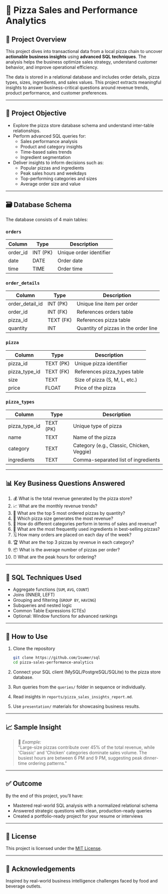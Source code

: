 # 🍕 Pizza Sales and Performance Analytics

## 📌 Project Overview

This project dives into transactional data from a local pizza chain to uncover **actionable business insights** using **advanced SQL techniques**. The analysis helps the business optimize sales strategy, understand customer behavior, and improve operational efficiency.

The data is stored in a relational database and includes order details, pizza types, sizes, ingredients, and sales values. This project extracts meaningful insights to answer business-critical questions around revenue trends, product performance, and customer preferences.

---

## 🎯 Project Objective

- Explore the pizza store database schema and understand inter-table relationships.
- Perform advanced SQL queries for:
  - Sales performance analysis
  - Product and category insights
  - Time-based sales trends
  - Ingredient segmentation
- Deliver insights to inform decisions such as:
  - Popular pizzas and ingredients
  - Peak sales hours and weekdays
  - Top-performing categories and sizes
  - Average order size and value

---

## 🗃️ Database Schema

The database consists of 4 main tables:

### `orders`
| Column     | Type    | Description                |
|------------|---------|----------------------------|
| order_id   | INT (PK)| Unique order identifier    |
| date       | DATE    | Order date                 |
| time       | TIME    | Order time                 |

### `order_details`
| Column         | Type    | Description                              |
|----------------|---------|------------------------------------------|
| order_detail_id| INT (PK)| Unique line item per order               |
| order_id       | INT (FK)| References orders table                  |
| pizza_id       | TEXT (FK)| References pizza table                  |
| quantity       | INT     | Quantity of pizzas in the order line     |

### `pizza`
| Column        | Type    | Description                             |
|---------------|---------|-----------------------------------------|
| pizza_id      | TEXT (PK)| Unique pizza identifier                |
| pizza_type_id | TEXT (FK)| References pizza_types table           |
| size          | TEXT    | Size of pizza (S, M, L, etc.)           |
| price         | FLOAT   | Price of the pizza                      |

### `pizza_types`
| Column        | Type    | Description                             |
|---------------|---------|-----------------------------------------|
| pizza_type_id | TEXT (PK)| Unique type of pizza                  |
| name          | TEXT    | Name of the pizza                       |
| category      | TEXT    | Category (e.g., Classic, Chicken, Veggie)|
| ingredients   | TEXT    | Comma-separated list of ingredients     |

---

## 📊 Key Business Questions Answered

1. 💰 What is the total revenue generated by the pizza store?  
2. 📈 What are the monthly revenue trends?  
3. 🍕 What are the top 5 most ordered pizzas by quantity?  
4. 📏 Which pizza size generates the most revenue?  
5. 🧾 How do different categories perform in terms of sales and revenue?  
6. 🧄 What are the most frequently used ingredients in best-selling pizzas?  
7. 🗓️ How many orders are placed on each day of the week?  
8. 🏆 What are the top 3 pizzas by revenue in each category?  
9. 📦 What is the average number of pizzas per order?  
10. ⏰ What are the peak hours for ordering?

---

## 🧠 SQL Techniques Used

- Aggregate functions (`SUM`, `AVG`, `COUNT`)
- Joins (INNER, LEFT)
- Grouping and filtering (`GROUP BY`, `HAVING`)
- Subqueries and nested logic
- Common Table Expressions (CTEs)
- Optional: Window functions for advanced rankings

---

## 🧪 How to Use

1. Clone the repository  
   ```bash
   git clone https://github.com/1sumer/sql
   cd pizza-sales-performance-analytics
   ```

2. Connect your SQL client (MySQL/PostgreSQL/SQLite) to the pizza store database.

3. Run queries from the `queries/` folder in sequence or individually.

4. Read insights in `reports/pizza_sales_insights_report.md`.

5. Use `presentation/` materials for showcasing business results.

---

## 📈 Sample Insight

> 📌 *Example:*  
> "Large-size pizzas contribute over 45% of the total revenue, while 'Classic' and 'Chicken' categories dominate sales volume. The busiest hours are between 6 PM and 9 PM, suggesting peak dinner-time ordering patterns."

---

## ✅ Outcome

By the end of this project, you’ll have:
- Mastered real-world SQL analysis with a normalized relational schema
- Answered strategic questions with clean, production-ready queries
- Created a portfolio-ready project for your resume or interviews

---

## 📝 License

This project is licensed under the [MIT License](LICENSE).

---

## 🙌 Acknowledgements

Inspired by real-world business intelligence challenges faced by food and beverage outlets.
